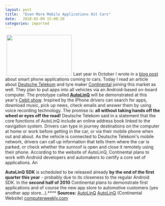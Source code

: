 ```yaml
---
layout: post
title:  "Even More Mobile Applications Hit Cars"
date:   2010-02-09 15:00:28
categories: imported
---
```

[<img class="alignleft size-full wp-image-1164" style="margin: 1px 5px;" title="autolinq" src="http://www.pavingways.com/wp-content/uploads/autolinq1.png" alt="" width="212" height="133" />][1]Last year in October I wrote in a [blog post][2] about smart phone applications coming to cars. Today I read an article about [Deutsche Telekom][3] and tyre maker [Continental][4] joining this market as well. They plan to put apps into all vehicles via an Android-based on-board computer. The prototype called [**AutoLinQ**][5] will be demonstrated at this year's [Cebit show][6]. Inspired by the iPhone drivers can search for apps, download music, pick up news, check emails and answer them by using voice recording technology. The promise is: **all without taking hands off the wheel or eyes off the road!** Deutsche Telekom said in a statement that the core functions of AutoLinQ include an online address book linked to the navigation system. Drivers can type in journey destinations on the computer at home or work before getting in the car, or via their mobile phone when out and about. As the vehicle is connected to Deutsche Telekom's mobile network, drivers can call up information that tells them where the car is parked, or check whether the sunroof is open and close it remotely using their phone. <!--more-->According to the website of AutoLinQ, Continental plans to work with Android developers and automakers to certify a core set of applications. An 

**AutoLinQ SDK** is scheduled to be released already **by the end of the first quarter this year** - probably due to its closeness to the regular Android SDK. In the **second half of 2010** Continental plans to demonstrate first applications and of course the new app store to automotive customers (yes another app store...).**** **Sources:** [AutoLinQ][5] [AutoLinQ][7] (Continental Website) [computerweekly.com][8]

[1]: http://www.pavingways.com/wp-content/uploads/autolinq1.png
[2]: http://www.pavingways.com/mobile-applications-hit-cars_1031.html
[3]: http://www.telekom.com/
[4]: http://www.conti-online.com/
[5]: http://www.autolinq.de/
[6]: http://www.cebit.de/homepage_e
[7]: http://www.conti-online.com/generator/www/de/en/continental/automotive/themes/passenger_cars/interior/connectivity/autolinq/pi_autolinq_en.html
[8]: http://www.computerweekly.com/Articles/2010/02/01/240139/deutsche-telekom-picks-android-for-in-car-apps.htm